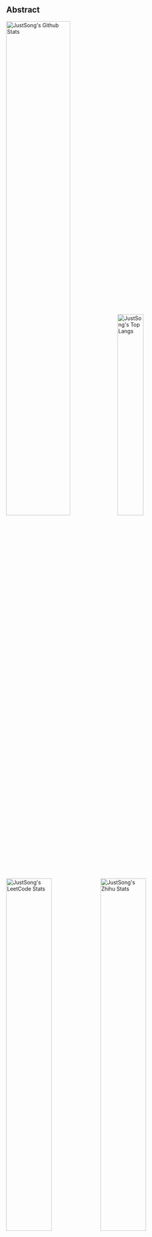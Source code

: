 ## Abstract
<p>
  <img src="https://github-readme-stats.vercel.app/api?username=songquanpeng&show_icons=true&hide_border=true" alt="JustSong's Github Stats" width="58%" />
  <img src="https://github-readme-stats.vercel.app/api/top-langs/?username=songquanpeng&layout=compact&hide_border=true&langs_count=10" alt="JustSong's Top Langs" width="37%" /> 
</p>

<p>
  <img src="https://stats.justsong.cn/api/leetcode/?username=quanpeng&theme=light" alt="JustSong's LeetCode Stats" width="49%" />
  <img src="https://stats.justsong.cn/api/zhihu/?username=songwonderful&theme=light" alt="JustSong's Zhihu Stats" width="49%" /> 
</p>

*Cards provided by [https://github.com/songquanpeng/stats-cards](https://github.com/songquanpeng/stats-cards).*


## Recent Repos
|Repo|Description|Last Update|
|:--|:--|:--|
|[zhihu-archiver](https://github.com/songquanpeng/zhihu-archiver)|知乎热榜每日自动抓取，之后转换成 Markdown 文件并构造静态网站|`2021-12-23 14:52:41`|
|[songquanpeng](https://github.com/songquanpeng/songquanpeng)|Automatic update your GitHub readme profile with Github Actions.|`2021-12-19 20:28:37`|
|[stats-cards](https://github.com/songquanpeng/stats-cards)|在 README 中展示你在知乎，Github，B 站，LeetCode，掘金，CSDN，牛客等网站的数据，服务部署在 Vercel 上，保证服务稳定。Show your LeetCode & Github stats in Github Profile.|`2021-12-19 00:22:14`|
|[rest-reminder](https://github.com/songquanpeng/rest-reminder)|A reminder that will notify you when you need a rest.|`2021-12-11 10:44:25`|
|[pytorch-deployment](https://github.com/songquanpeng/pytorch-deployment)|A template for rapid deployment of PyTorch models.|`2021-12-08 16:08:38`|
|[pytorch-template](https://github.com/songquanpeng/pytorch-template)|A template for PyTorch.|`2021-12-06 11:15:36`|
|[go-file](https://github.com/songquanpeng/go-file)|基于 Go 的文件分享工具，仅单可执行文件，开箱即用. File sharing tool written in Go.|`2021-12-05 13:02:42`|
|[scripts](https://github.com/songquanpeng/scripts)|在终端执行的脚本，浏览器脚本所在的仓库：https://github.com/songquanpeng/userscripts|`2021-11-29 21:14:41`|
|[filesystem-emulator](https://github.com/songquanpeng/filesystem-emulator)|Linux filesystem emulator.|`2021-11-24 15:05:12`|
|[handwriting-generator](https://github.com/songquanpeng/handwriting-generator)|手写中文文章生成，可用于生成各种需要手写的文件|`2021-11-22 20:21:49`|

## Top Repos
|Repo|Description|Star|
|:--|:--|:--|
|[message-pusher](https://github.com/songquanpeng/message-pusher)|搭建专属于你的微信消息推送服务，支持 Markdown，支持发送邮件消息，可以选择部署在 Heroku 上，无需自己的服务器。|`413`|
|[go-file](https://github.com/songquanpeng/go-file)|基于 Go 的文件分享工具，仅单可执行文件，开箱即用. File sharing tool written in Go.|`49`|
|[stats-cards](https://github.com/songquanpeng/stats-cards)|在 README 中展示你在知乎，Github，B 站，LeetCode，掘金，CSDN，牛客等网站的数据，服务部署在 Vercel 上，保证服务稳定。Show your LeetCode & Github stats in Github Profile.|`32`|
|[blog](https://github.com/songquanpeng/blog)|基于 Node.js 的个人博客系统|`26`|
|[battle-city](https://github.com/songquanpeng/battle-city)|基于 TypeScript 的《坦克大战》的非标准实现。Yet another Battle City implemented in TypeScript.|`17`|
|[v2ex-style-forum](https://github.com/songquanpeng/v2ex-style-forum)|V2ex 风格的论坛程序. V2ex's Node.js clone.|`15`|
|[lan-share](https://github.com/songquanpeng/lan-share)|File sharing tool. |`11`|
|[js-interpreter](https://github.com/songquanpeng/js-interpreter)|一个简陋的 JavaScript 解释器实现。A simple JavaScript interpreter, build for beginners.|`11`|
|[hexo-theme-lightx](https://github.com/songquanpeng/hexo-theme-lightx)|Hexo theme lightx.|`8`|
|[report-generator](https://github.com/songquanpeng/report-generator)|用于生成华南理工大学计算机专业校内实习日志（Release 里有打包好的二进制文件）|`7`|



*Last automatic update at 2021-12-25 02:38:27 by [https://github.com/songquanpeng/songquanpeng/blob/master/update.py](https://github.com/songquanpeng/songquanpeng/blob/master/update.py).*
